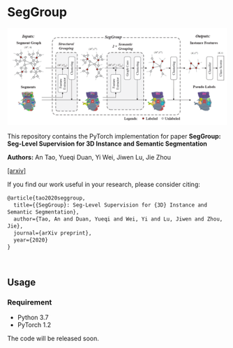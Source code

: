 # SegGroup

<p float="left">
    <img src="image/SegGroup.png" width="800"/>
</p>

This repository contains the PyTorch implementation for paper **SegGroup: Seg-Level Supervision for 3D Instance and Semantic Segmentation**

**Authors:** An Tao, Yueqi Duan, Yi Wei, Jiwen Lu, Jie Zhou

[[arxiv]](https://arxiv.org/submit/3522539/view)

If you find our work useful in your research, please consider citing:
```
@article{tao2020seggroup,
  title={{SegGroup}: Seg-Level Supervision for {3D} Instance and Semantic Segmentation},
  author={Tao, An and Duan, Yueqi and Wei, Yi and Lu, Jiwen and Zhou, Jie},
  journal={arXiv preprint},
  year={2020}
}
```

&nbsp;
## Usage
### Requirement
- Python 3.7
- PyTorch 1.2

The code will be released soon.
